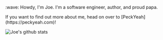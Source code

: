 <p>:wave: Howdy, I'm Joe. I'm a software engineer, author, and proud papa.</p>

<p>If you want to find out more about me, head on over to [PeckYeah](https://peckyeah.com)!</p>

![Joe's github stats](https://github-readme-stats.vercel.app/api?username=fatcatt316&theme=dark&show_icons=true&hide=issues&count_private=true&hide_border=true) 

<!--
**fatcatt316/fatcatt316** is a ✨ _special_ ✨ repository because its `README.md` (this file) appears on your GitHub profile.

Here are some ideas to get you started:

- 🔭 I’m currently working on ...
- 🌱 I’m currently learning ...
- 👯 I’m looking to collaborate on ...
- 🤔 I’m looking for help with ...
- 💬 Ask me about ...
- 📫 How to reach me: ...
- 😄 Pronouns: ...
- ⚡ Fun fact: ...
-->
